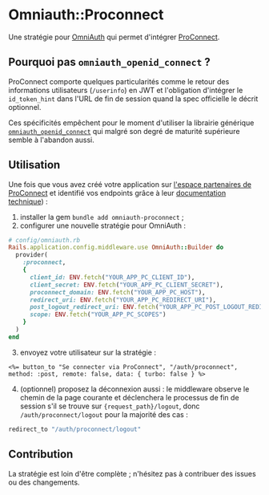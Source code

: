 # Omniauth::Proconnect

Une stratégie pour [OmniAuth](https://github.com/omniauth/omniauth)
qui permet d'intégrer [ProConnect](https://www.proconnect.gouv.fr/).

## Pourquoi pas `omniauth_openid_connect` ?

ProConnect comporte quelques particularités comme le retour des
informations utilisateurs (`/userinfo`) en JWT et l'obligation
d'intégrer le `id_token_hint` dans l'URL de fin de session quand la
spec officielle le décrit optionnel.

Ces spécificités empêchent pour le moment d'utiliser la librairie
générique
[`omniauth_openid_connect`](https://github.com/omniauth/omniauth_openid_connect)
qui malgré son degré de maturité supérieure semble à l'abandon aussi.

## Utilisation

Une fois que vous avez créé votre application sur [l'espace
partenaires de
ProConnect](https://partenaires.proconnect.gouv.fr/apps) et identifié
vos endpoints grâce à leur [documentation
technique](https://partenaires.proconnect.gouv.fr/docs/fournisseur-service/implementation_technique))
:

1. installer la gem `bundle add omniauth-proconnect` ;
2. configurer une nouvelle stratégie pour OmniAuth :

```ruby
# config/omniauth.rb
Rails.application.config.middleware.use OmniAuth::Builder do
  provider(
    :proconnect,
    {
      client_id: ENV.fetch("YOUR_APP_PC_CLIENT_ID"),
      client_secret: ENV.fetch("YOUR_APP_PC_CLIENT_SECRET"),
      proconnect_domain: ENV.fetch("YOUR_APP_PC_HOST"),
      redirect_uri: ENV.fetch("YOUR_APP_PC_REDIRECT_URI"),
      post_logout_redirect_uri: ENV.fetch("YOUR_APP_PC_POST_LOGOUT_REDIRECT_URI"),
      scope: ENV.fetch("YOUR_APP_PC_SCOPES")
    }
  )
end
```

3. envoyez votre utilisateur sur la stratégie :

```erb
<%= button_to "Se connecter via ProConnect", "/auth/proconnect", method: :post, remote: false, data: { turbo: false } %>
```

4. (optionnel) proposez la déconnexion aussi : le middleware observe
   le chemin de la page courante et déclenchera le processus de fin de
   session s'il se trouve sur `{request_path}/logout`, donc
   `/auth/proconnect/logout` pour la majorité des cas :

```ruby
redirect_to "/auth/proconnect/logout"
```

## Contribution

La stratégie est loin d'être complète ; n'hésitez pas à contribuer des
issues ou des changements.

